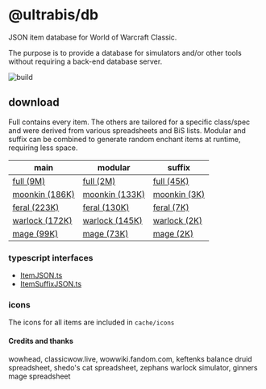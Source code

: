 # @ultrabis/db

JSON item database for World of Warcraft Classic.

The purpose is to provide a database for simulators and/or other tools without requiring a back-end database server. 

![build](https://github.com/ultrabis/db/workflows/gh/badge.svg)

## download

Full contains every item. The others are tailored for a specific class/spec and were derived from various spreadsheets and BiS lists.
Modular and suffix can be combined to generate random enchant items at runtime, requiring less space.

| main | modular | suffix |
| ---- | ------- | ------ |
| [full (9M)][full-main] | [full (2M)][full-modular] | [full (45K)][full-suffix] |
| [moonkin (186K)][moonkin-main] | [moonkin (133K)][moonkin-modular] | [moonkin (3K)][moonkin-suffix] |
| [feral (223K)][feral-main] | [feral (130K)][feral-modular] | [feral (7K)][feral-suffix] |
| [warlock (172K)][warlock-main] | [warlock (145K)][warlock-modular] | [warlock (2K)][warlock-suffix] |
| [mage (99K)][mage-main] | [mage (73K)][mage-modular] | [mage (2K)][mage-suffix] |

### typescript interfaces

- [ItemJSON.ts](https://ultrabis.github.io/db/ItemJSON.ts)
- [ItemSuffixJSON.ts](https://ultrabis.github.io/db/ItemSuffixJSON.ts)

### icons

The icons for all items are included in `cache/icons`

#### Credits and thanks

wowhead, classicwow.live, wowwiki.fandom.com, keftenks balance druid spreadsheet, shedo's cat spreadsheet, zephans warlock simulator, ginners mage spreadsheet

[full-main]: https://ultrabis.github.io/db/full/item.json
[full-modular]: https://ultrabis.github.io/db/full/item-modular.json
[full-random]: https://ultrabis.github.io/db/full/item-random.json
[full-suffix]: https://ultrabis.github.io/db/full/itemSuffix.json
[moonkin-main]: https://ultrabis.github.io/db/moonkin/item.json
[moonkin-modular]: https://ultrabis.github.io/db/moonkin/item-modular.json
[moonkin-random]: https://ultrabis.github.io/db/moonkin/item-random.json
[moonkin-suffix]: https://ultrabis.github.io/db/moonkin/itemSuffix.json
[feral-main]: https://ultrabis.github.io/db/feral/item.json
[feral-modular]: https://ultrabis.github.io/db/feral/item-modular.json
[feral-random]: https://ultrabis.github.io/db/feral/item-random.json
[feral-suffix]: https://ultrabis.github.io/db/feral/itemSuffix.json
[mage-main]: https://ultrabis.github.io/db/mage/item.json
[mage-modular]: https://ultrabis.github.io/db/mage/item-modular.json
[mage-random]: https://ultrabis.github.io/db/mage/item-random.json
[mage-suffix]: https://ultrabis.github.io/db/mage/itemSuffix.json
[warlock-main]: https://ultrabis.github.io/db/warlock/item.json
[warlock-modular]: https://ultrabis.github.io/db/warlock/item-modular.json
[warlock-random]: https://ultrabis.github.io/db/warlock/item-random.json
[warlock-suffix]: https://ultrabis.github.io/db/warlock/itemSuffix.json
